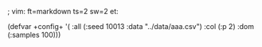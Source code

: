 ; vim: ft=markdown ts=2 sw=2 et:


(defvar +config+
  '( :all  (:seed 10013
            :data "../data/aaa.csv")
     :col  (:p 2)
     :dom  (:samples 100)))



